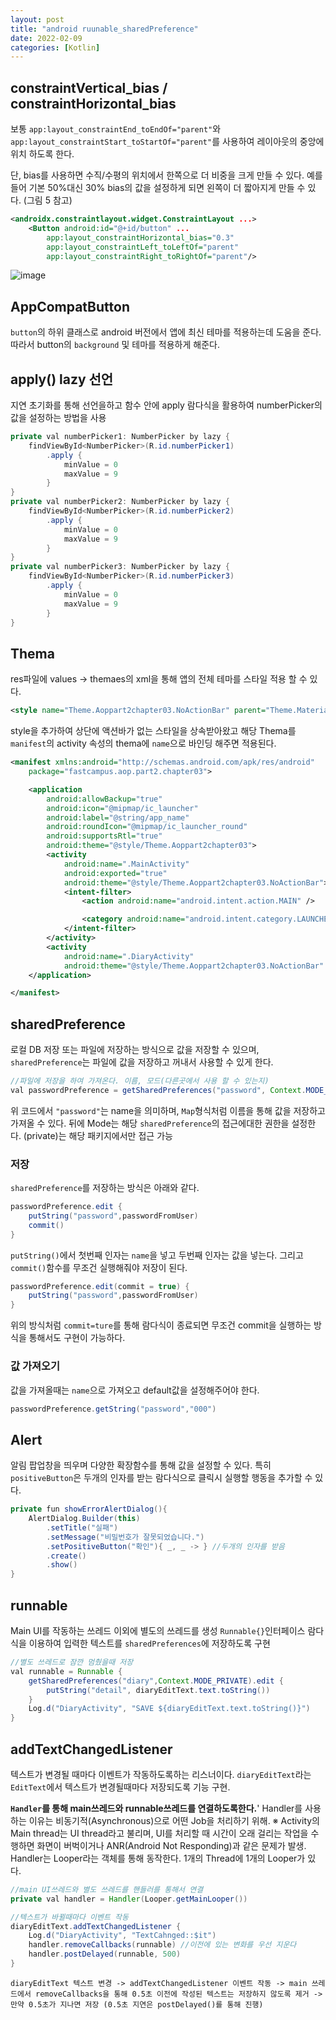 ```yaml
---
layout: post
title: "android ruunable_sharedPreference"
date: 2022-02-09
categories: [Kotlin]
---
```


## constraintVertical_bias / constraintHorizontal_bias

보통 `app:layout_constraintEnd_toEndOf="parent"`와`app:layout_constraintStart_toStartOf="parent"`를 사용하여 레이아웃의 중앙에 위치 하도록 한다.

단, bias를 사용하면 수직/수평의 위치에서 한쪽으로 더 비중을 크게 만들 수 있다. 예를 들어 기본 50%대신 30% bias의 값을 설정하게 되면 왼쪽이 더 짧아지게 만들 수 있다. (그림 5 참고)

```xml
<androidx.constraintlayout.widget.ConstraintLayout ...>
    <Button android:id="@+id/button" ...
        app:layout_constraintHorizontal_bias="0.3"
        app:layout_constraintLeft_toLeftOf="parent"
        app:layout_constraintRight_toRightOf="parent"/>
```

![image](https://user-images.githubusercontent.com/65350890/153204899-ae6e00d6-4011-4d29-b494-bebdf37b65d7.png)

## AppCompatButton

`button`의 하위 클래스로 android 버전에서 앱에 최신 테마를 적용하는데 도움을 준다. 따라서 button의 `background` 및 테마를 적용하게 해준다.

## apply() lazy 선언

지연 초기화를 통해 선언을하고 함수 안에 apply 람다식을 활용하여 numberPicker의 값을 설정하는 방법을 사용

```java
private val numberPicker1: NumberPicker by lazy {
    findViewById<NumberPicker>(R.id.numberPicker1)
        .apply {
            minValue = 0
            maxValue = 9
        }
}
private val numberPicker2: NumberPicker by lazy {
    findViewById<NumberPicker>(R.id.numberPicker2)
        .apply {
            minValue = 0
            maxValue = 9
        }
}
private val numberPicker3: NumberPicker by lazy {
    findViewById<NumberPicker>(R.id.numberPicker3)
        .apply {
            minValue = 0
            maxValue = 9
        }
}
```

## Thema

res파일에 values -> themaes의 xml을 통해 앱의 전체 테마를 스타일 적용 할 수 있다.

```xml
<style name="Theme.Aoppart2chapter03.NoActionBar" parent="Theme.MaterialComponents.DayNight.NoActionBar"/>
```

style을 추가하여 상단에 액션바가 없는 스타일을 상속받아왔고 해당 Thema를 `manifest`의 activity 속성의 thema에 `name`으로 바인딩 해주면 적용된다.

```xml
<manifest xmlns:android="http://schemas.android.com/apk/res/android"
    package="fastcampus.aop.part2.chapter03">

    <application
        android:allowBackup="true"
        android:icon="@mipmap/ic_launcher"
        android:label="@string/app_name"
        android:roundIcon="@mipmap/ic_launcher_round"
        android:supportsRtl="true"
        android:theme="@style/Theme.Aoppart2chapter03">
        <activity
            android:name=".MainActivity"
            android:exported="true"
            android:theme="@style/Theme.Aoppart2chapter03.NoActionBar">
            <intent-filter>
                <action android:name="android.intent.action.MAIN" />

                <category android:name="android.intent.category.LAUNCHER" />
            </intent-filter>
        </activity>
        <activity
            android:name=".DiaryActivity"
            android:theme="@style/Theme.Aoppart2chapter03.NoActionBar" />
    </application>

</manifest>
```

## sharedPreference

로컬 DB 저장 또는 파일에 저장하는 방식으로 값을 저장할 수 있으며, `sharedPreference`는 파일에 값을 저장하고 꺼내서 사용할 수 있게 한다.

```java
//파일에 저장을 하여 가져온다. 이름, 모드(다른곳에서 사용 할 수 있는지)
val passwordPreference = getSharedPreferences("password", Context.MODE_PRIVATE)
```

위 코드에서 `"password"`는 name을 의미하며, `Map`형식처럼 이름을 통해 값을 저장하고 가져올 수 있다. 뒤에 Mode는 해당 `sharedPreference`의 접근에대한 권한을 설정한다.
(private)는 해당 패키지에서만 접근 가능

### 저장

`sharedPreference`를 저장하는 방식은 아래와 같다.

```java
passwordPreference.edit {
    putString("password",passwordFromUser)
    commit()
}
```

`putString()`에서 첫번째 인자는 `name`을 넣고 두번째 인자는 값을 넣는다. 그리고 `commit()`함수를 무조건 실행해줘야 저장이 된다.

```java
passwordPreference.edit(commit = true) {
    putString("password",passwordFromUser)
}
```

위의 방식처럼 `commit=ture`를 통해 람다식이 종료되면 무조건 commit을 실행하는 방식을 통해서도 구현이 가능하다.

### 값 가져오기

값을 가져올때는 `name`으로 가져오고 default값을 설정해주어야 한다.

```java
passwordPreference.getString("password","000")
```

## Alert

알림 팝업창을 띄우며 다양한 확장함수를 통해 값을 설정할 수 있다. 특히 `positiveButton`은 두개의 인자를 받는 람다식으로 클릭시 실행할 행동을 추가할 수 있다.

```java
private fun showErrorAlertDialog(){
    AlertDialog.Builder(this)
        .setTitle("실패")
        .setMessage("비밀번호가 잘못되었습니다.")
        .setPositiveButton("확인"){ _, _ -> } //두개의 인자를 받음
        .create()
        .show()
}
```

## runnable

Main UI를 작동하는 쓰레드 이외에 별도의 쓰레드를 생성
`Runnable{}`인터페이스 람다식을 이용하여 입력한 텍스트를 `sharedPreferences`에 저장하도록 구현

```java
//별도 쓰레드로 잠깐 멈췄을때 저장
val runnable = Runnable {
    getSharedPreferences("diary",Context.MODE_PRIVATE).edit {
        putString("detail", diaryEditText.text.toString())
    }
    Log.d("DiaryActivity", "SAVE ${diaryEditText.text.toString()}")
}
```

## addTextChangedListener

텍스트가 변경될 때마다 이벤트가 작동하도록하는 리스너이다.
`diaryEditText`라는 `EditText`에서 텍스트가 변경될때마다 저장되도록 기능 구현.

**`Handler`를 통해 main쓰레드와 runnable쓰레드를 연결하도록한다.**'
Handler를 사용하는 이유는 비동기적(Asynchronous)으로 어떤 Job을 처리하기 위해.
※ Activity의 Main thread는 UI thread라고 불리며, UI를 처리할 때 시간이 오래 걸리는 작업을 수행하면 화면이 버벅이거나 ANR(Android Not Responding)과 같은 문제가 발생.
Handler는 Looper라는 객체를 통해 동작한다. 1개의 Thread에 1개의 Looper가 있다.

```java
//main UI쓰레드와 별도 쓰레드를 핸들러를 통해서 연결
private val handler = Handler(Looper.getMainLooper())

//텍스트가 바뀔때마다 이벤트 작동
diaryEditText.addTextChangedListener {
    Log.d("DiaryActivity", "TextCahnged::$it")
    handler.removeCallbacks(runnable) //이전에 있는 변화를 우선 지운다
    handler.postDelayed(runnable, 500)
}
```

```
diaryEditText 텍스트 변경 -> addTextChangedListener 이벤트 작동 -> main 쓰레드에서 removeCallbacks을 통해 0.5초 이전에 작성된 텍스트는 저장하지 않도록 제거 -> 만약 0.5초가 지나면 저장 (0.5초 지연은 postDelayed()를 통해 진행)
```
